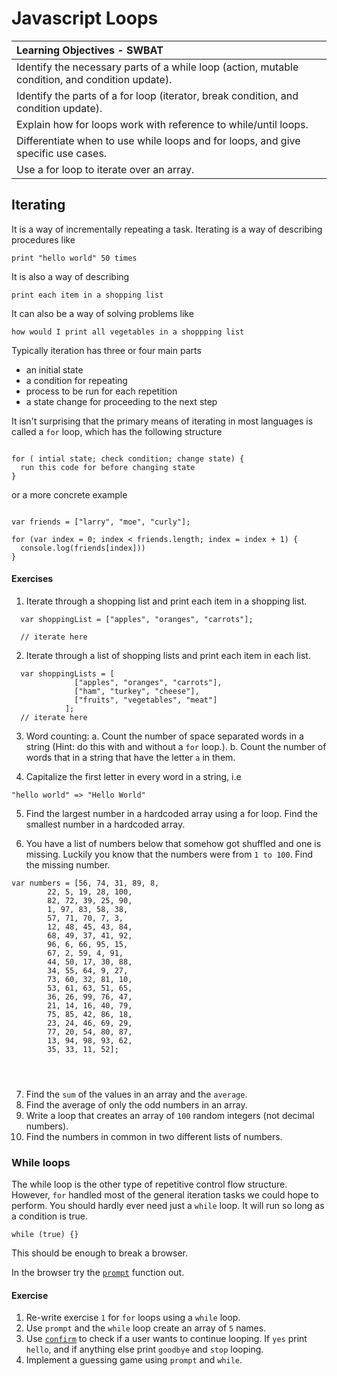 # Javascript Loops

| Learning Objectives - SWBAT |
| :--- |
| Identify the necessary parts of a while loop (action, mutable condition, and condition update). |
| Identify the parts of a for loop (iterator, break condition, and condition update). |
| Explain how for loops work with reference to while/until loops. |
| Differentiate when to use while loops and for loops, and give specific use cases. |
| Use a for loop to iterate over an array. |

## Iterating

It is a way of incrementally repeating a task. Iterating is a way of describing procedures like 

```
print "hello world" 50 times
``` 
It is also a way of describing 

```
print each item in a shopping list
```

It can also be a way of solving problems like

```
how would I print all vegetables in a shoppping list
```


Typically iteration has three or four main parts 

* an initial state
* a condition for repeating
* process to be run for each repetition 
* a state change for proceeding to the next step

It isn't surprising that the primary means of iterating in most languages is called a `for` loop, which has the following structure

```

for ( intial state; check condition; change state) {
  run this code for before changing state
}

```


or a  more concrete example


```

var friends = ["larry", "moe", "curly"];

for (var index = 0; index < friends.length; index = index + 1) {
  console.log(friends[index]))
}

```

#### Exercises


1. Iterate through a shopping list and print each item in a shopping list.

  ```
    var shoppingList = ["apples", "oranges", "carrots"];
    
    // iterate here
  ```

2. Iterate through a list of shopping lists and print each item in each list.

  ```
    var shoppingLists = [
                ["apples", "oranges", "carrots"],
                ["ham", "turkey", "cheese"],
                ["fruits", "vegetables", "meat"]
              ];
    // iterate here
  ```


3. Word counting:
  a. Count the number of space separated words in a string (Hint: do this with and without a `for` loop.).
  b. Count the number of words that in a string that have the letter `a` in them.


4. Capitalize the first letter in every word in a string, i.e
  
  ```
  "hello world" => "Hello World"
  
  ```

5. Find the largest number in a hardcoded array using a for loop. Find the smallest number in a hardcoded array.


6. You have a list of numbers below that somehow got shuffled and one is missing. Luckily you know that the numbers were from `1 to 100`. Find the missing number. 

  ```
  var numbers = [56, 74, 31, 89, 8, 
          22, 5, 19, 28, 100,
          82, 72, 39, 25, 90, 
          1, 97, 83, 58, 38, 
          57, 71, 70, 7, 3, 
          12, 48, 45, 43, 84, 
          68, 49, 37, 41, 92, 
          96, 6, 66, 95, 15, 
          67, 2, 59, 4, 91, 
          44, 50, 17, 30, 88, 
          34, 55, 64, 9, 27, 
          73, 60, 32, 81, 10, 
          53, 61, 63, 51, 65, 
          36, 26, 99, 76, 47, 
          21, 14, 16, 40, 79, 
          75, 85, 42, 86, 18, 
          23, 24, 46, 69, 29, 
          77, 20, 54, 80, 87, 
          13, 94, 98, 93, 62, 
          35, 33, 11, 52];
          
          
          
  ```
  
7. Find the `sum` of the values in an array and the `average`. 
8. Find the average of only the odd numbers in an array.
9. Write a loop that creates an array of `100` random integers (not decimal numbers).
10. Find the numbers in common in two different lists of numbers.

### While loops

The while loop is the other type of repetitive control flow structure. However, `for` handled most of the general iteration tasks we could hope to perform. You should hardly ever need just a `while` loop. It will run so long as a condition is true.


```
while (true) {}

```

This should be enough to break a browser.

In the browser try the [`prompt`](https://developer.mozilla.org/en-US/docs/Web/API/Window.prompt) function out. 


#### Exercise 

1. Re-write exercise `1` for `for` loops using a `while` loop.
2. Use `prompt` and the `while` loop create an array of `5` names.
3. Use [`confirm`](https://developer.mozilla.org/en-US/docs/Web/API/Window.confirm) to check if a user wants to continue looping. If `yes` print `hello`, and if anything else print `goodbye` and `stop` looping.
4. Implement a guessing game using `prompt` and `while`.
